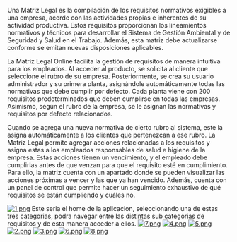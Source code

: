 Una Matriz Legal es la compilación de los requisitos normativos exigibles a una empresa, acorde con las actividades propias e inherentes de su actividad productiva. Estos requisitos proporcionan los lineamientos normativos y técnicos para desarrollar el Sistema de Gestión Ambiental y de Seguridad y Salud en el Trabajo. Además, esta matriz debe actualizarse conforme se emitan nuevas disposiciones aplicables.

La Matriz Legal Online facilita la gestión de requisitos de manera intuitiva para los empleados. Al acceder al producto, se solicita al cliente que seleccione el rubro de su empresa. Posteriormente, se crea su usuario administrador y su primera planta, asignándole automáticamente todas las normativas que debe cumplir por defecto. Cada planta viene con 200 requisitos predeterminados que deben cumplirse en todas las empresas. Asimismo, según el rubro de la empresa, se le asignan las normativas y requisitos por defecto relacionados.

Cuando se agrega una nueva normativa de cierto rubro al sistema, este la asigna automáticamente a los clientes que pertenezcan a ese rubro. La Matriz Legal permite agregar acciones relacionadas a los requisitos y asigna estas a los empleados responsables de salud e higiene de la empresa. Estas acciones tienen un vencimiento, y el empleado debe cumplirlas antes de que venzan para que el requisito esté en cumplimiento. Para ello, la matriz cuenta con un apartado donde se pueden visualizar las acciones próximas a vencer y las que ya han vencido. Además, cuenta con un panel de control que permite hacer un seguimiento exhaustivo de qué requisitos se están cumpliendo y cuáles no.

[![1.png](https://i.postimg.cc/XN2RsGHF/1.png)](https://postimg.cc/NLHCMMwf)
Este seria el home de la aplicacion, seleccionando una de estas tres categorias, podra navegar entre las distintas sub categorias de requisitos y de esta manera acceder a ellos.
[![7.png](https://i.postimg.cc/504r3b8n/7.png)](https://postimg.cc/mcnVZxXH)
[![4.png](https://i.postimg.cc/T3bB2kRq/4.png)](https://postimg.cc/G4cXqxTH)
[![5.png](https://i.postimg.cc/KYrVBR31/5.png)](https://postimg.cc/hJvpq4rn)
[![2.png](https://i.postimg.cc/65yDgWgP/2.png)](https://postimg.cc/ZCz7ySTP)
[![3.png](https://i.postimg.cc/N0wSK1Fh/3.png)](https://postimg.cc/TKCCS5nQ)
[![6.png](https://i.postimg.cc/28MPDpfS/6.png)](https://postimg.cc/SJLZ6vsB)
[![8.png](https://i.postimg.cc/zvxCLTzB/8.png)](https://postimg.cc/m1FzJzFf)

